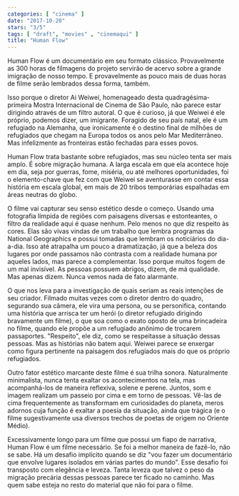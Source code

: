 ```yaml
---
categories: [ "cinema" ]
date: "2017-10-20"
stars: "3/5"
tags: [ "draft", "movies" , "cinemaqui" ]
title: "Human Flow"
---
```

Human Flow é um documentário em seu formato clássico. Provavelmente
as 300 horas de filmagens do projeto servirão de acervo sobre a grande
imigração de nosso tempo. E provavelmente as pouco mais de duas horas
de filme serão lembrados dessa forma, também.

Isso porque o diretor Ai Weiwei, homenageado desta quadragésima-primeira
Mostra Internacional de Cinema de São Paulo, não parece estar dirigindo
através de um filtro autoral. O que é curioso, já que Weiwei é ele
próprio, podemos dizer, um imigrante. Foragido de seu país natal,
ele é um refugiado na Alemanha, que ironicamente é o destino final
de milhões de refugiados que chegam na Europa todos os anos pelo Mar
Mediterrâneo. Mas infelizmente as fronteiras estão fechadas para esses
povos.

Human Flow trata bastante sobre refugiados, mas seu núcleo tenta ser mais
amplo. É sobre migração humana. A larga escala em que ela acontece hoje
em dia, seja por guerras, fome, miséria, ou até melhores oportunidades,
foi o elemento-chave que fez com que Weiwei se aventurasse em contar essa
história em escala global, em mais de 20 tribos temporárias espalhadas
em áreas neutras do globo.

O filme vai capturar seu senso estético desde o começo. Usando uma
fotografia límpida de regiões com paisagens diversas e estonteantes, o
filtro da realidade aqui é quase nenhum. Pelo menos no que diz respeito
às cores. Elas são vivas vindas de um trabalho que lembra programas
da National Geographics e possui tomadas que lembram os noticiários
do dia-a-dia. Isso até atrapalha um pouco a dramatização, já que
a beleza dos lugares por onde passamos não contrasta com a realidade
humana por aqueles lados, mas parece a complementar. Isso porque muitos
fogem de um mal invisível. As pessoas possuem abrigos, dizem, de má
qualidade. Mas apenas dizem. Nunca vemos nada de fato alarmante.

O que nos leva para a investigação de quais seriam as reais intenções
de seu criador. Filmado muitas vezes com o diretor dentro do quadro,
segurando sua câmera, ele vira uma persona, ou se personifica, contando
uma história que arrisca ter um herói (o diretor refugiado dirigindo
bravamente um filme), o que soa como o exato oposto de uma brincadeira
no filme, quando ele propõe a um refugiado anônimo de trocarem
passaportes. "Respeito", ele diz, como se respeitasse a situação
dessas pessoas. Mas as histórias não batem aqui. Weiwei parece se
enxergar como figura pertinente na paisagem dos refugiados mais do que
os próprio refugiados.

Outro fator estético marcante deste filme é sua trilha
sonora. Naturalmente minimalista, nunca tenta exaltar os acontecimentos na
tela, mas acompanhá-los de maneira reflexiva, solene e perene. Juntos,
som e imagem realizam um passeio por cima e em torno de pessoas. Vê-las
de cima frequentemente as transformam em curiosidades do planeta,
meros adornos cuja função é exaltar a poesia da situação, ainda
que trágica (e o filme sugestivamente usa diversos trechos de poetas
de origem no Oriente Médio).

Excessivamente longo para um filme que possui um fiapo de narrativa, Human
Flow é um filme necessário. Se foi a melhor maneira de fazê-lo, não se
sabe. Há um desafio implícito quando se diz "vou fazer um documentário
que envolve lugares isolados em várias partes do mundo". Esse desafio
foi transposto com elegência e leveza. Tanta leveza que talvez o peso
da migração precária dessas pessoas parece ter ficado no caminho. Mas
quem sabe esteja no resto do material que não foi para o filme.
